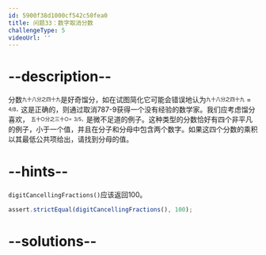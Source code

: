 ```yaml
---
id: 5900f38d1000cf542c50fea0
title: 问题33：数字取消分数
challengeType: 5
videoUrl: ''
---
```


# --description--

分数<sup><sub>九十八分之四十九</sub></sup>是好奇馏分，如在试图简化它可能会错误地认为<sup><sub>九十八分之四十九</sub></sup> = <sup><sub>4/8，</sub></sup>这是正确的，则通过取消787-9获得一个没有经验的数学家。我们应考虑馏分喜欢， <sup><sub>五十○分之三十○=</sub></sup> <sup><sub>3/5，</sub></sup>是微不足道的例子。这种类型的分数恰好有四个非平凡的例子，小于一个值，并且在分子和分母中包含两个数字。如果这四个分数的乘积以其最低公共项给出，请找到分母的值。

# --hints--

`digitCancellingFractions()`应该返回100。

```js
assert.strictEqual(digitCancellingFractions(), 100);
```

# --solutions--

